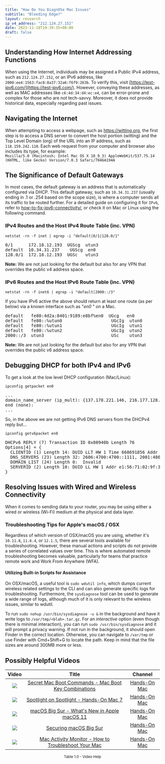 ```yaml
---
title: "How Do You DiagnOSe Mac Issues"
subtitle: "Bleeding Edge?"
layout: research
ip_v4_address: "212.124.27.152"
date: 2023-11-18T19:39:35+00:00
draft: false
---
```


## Understanding How Internet Addressing Functions

When using the Internet, individuals may be assigned a Public IPv4 address, such as ```212.124.27.152```, or an IPv6 address, like ```2000:ee4:1563:fac8:8a37:32a6:f6f9:263b```. To verify this, visit [https://test-ipv6.com/](https://test-ipv6.com/). However, conveying these addresses, as well as MAC addresses like ```c6:4d:34:d4:ec:e4```, can be error-prone and complex for those who are not tech-savvy. Moreover, it does not provide historical data, especially regarding past issues.
## Navigating the Internet
When attempting to access a webpage, such as https://witting.org, the first step is to access a DNS server to convert the host portion (witting) and the Top Level Domain (org) of the URL into an IP address, such as ```118.159.242.110```. Each web request from your computer and browser also includes its type, for example: <br>```Mozilla/5.0 (Macintosh; Intel Mac OS X 10_9_3) AppleWebKit/537.75.14 (KHTML, like Gecko) Version/7.0.3 Safari/7046A194A```
## The Significance of Default Gateways
In most cases, the default gateway is an address that is automatically configured via DHCP. This default gateway, such as ```10.34.31.237``` (usually ending in .1 or .254 based on the scope size), is where a computer sends all its traffic to be routed further. For a detailed guide on configuring it for ```IPv6```, refer to [how-to-fix-ipv6-connectivity/](/blog/how-to-fix-ipv6-connectivity/), or check it on Mac or Linux using the following command.
<br>
### IPv4 Routes and the Host IPv4 Route Table (inc. VPN)
```netstat -rn -f inet | egrep -i "default|0/1|128.0/1"```

<pre>
0/1      172.18.12.193  UGScg  utun3
default  10.34.31.237    UGScg  en0
128.0/1  172.18.12.193  UGSc   utun3</pre>

**Note:** We are not just looking for the default but also for any VPN that overrides the public v4 address space.

### IPv6 Routes and the Host IPv6 Route Table (inc. VPN)
```netstat -rn -f inet6 | egrep -i "default|2000::/3"```

If you have IPv6 active the above should return at least one route (as per below) via a known interface such as "_en0_ " on a Mac. 

<pre>
default   fe80:4d2a:8401:9189:e8bf%en0  UGcg   en0
default   fe80::%utun0                   UGcIg  utun0
default   fe80::%utun1                   UGcIg  utun1
default   fe80::%utun2                   UGcIg  utun2
2000::/3  utun3                          USc    utun3</pre>

**Note:** We are not just looking for the default but also for any VPN that overrides the public v6 address space.
<br>

## Debugging DHCP for both IPv4 and IPv6

To get a look at the low level DHCP configuration (Mac/Linux): 

```ipconfig getpacket en0```

<pre>
...
domain_name_server (ip_mult): {137.178.221.146, 216.177.128.48}
end (none):
...</pre>

So, in the above we are not getting IPv6 DNS servers from the DHCPv4 reply but...

```ipconfig getv6packet en0```

<pre>
DHCPv6 REPLY (7) Transaction ID 0x80940b Length 76
Options[4] = {
  CLIENTID (1) Length 14: DUID LLT HW 1 Time 668691856 Addr c6:4d:34:d4:ec:e4
  DNS_SERVERS (23) Length 32: 2606:4700:4700::1111, 2001:4860:4860::8844
  DOMAIN_LIST (24) Length 0:  Invalid
  SERVERID (2) Length 10: DUID LL HW 1 Addr e1:56:71:02:9f:38
}</pre>




## Resolving Issues with Wired and Wireless Connectivity

When it comes to sending data to your router, you may be using either a wired or wireless (Wi-Fi) medium at the physical and data layer.
### Troubleshooting Tips for Apple's macOS / OSX
Regardless of which version of OSX/macOS you are using, whether it's ```10.11.8```, ```11.6.4```, or ```12.1.5```, there are several tools available for troubleshooting. However, these manual actions and scripts do not provide a series of correlated values over time. This is where automated remote troubleshooting becomes valuable, particularly for teams that practice remote work and Work From Anywhere (WFA).
#### Utilizing Built-in Scripts for Assistance
On OSX/macOS, a useful tool is ```sudo wdutil info```, which dumps current wireless related settings to the CLI and can also generate specific logs for troubleshooting. Furthermore, the ```sysdiagnose``` tool can be used to generate a wide range of logs, although much of it is only relevant to the wireless issues, similar to wdutil.

To run ```sudo nohup /usr/bin/sysdiagnose -u &``` in the background and have it write logs to ```/var/tmp/<blah>.tar.gz```. For an *interactive* option (even though there is minimal interaction), you can run ```sudo /usr/bin/sysdiagnose``` and it will prompt a privacy warning. If not run in the background, it should open Finder in the correct location. Otherwise, you can navigate to ```/var/tmp``` or use Finder with Cmd+Shift+G to locate the path. Keep in mind that the file sizes are around 300MB more or less.
## Possibly Helpful Videos

<link href="/plugins/lity/css/lity.min.css" rel="stylesheet">
<script src="/plugins/lity/js/lity.min.js"></script>
<div class="table1-start"></div>

|Video | Title | Channel |
| :---: | :---: | :---: |
|<a href="https://www.youtube.com/watch?v=VwNYWAxHCgM" data-lity><img src="https://i.ytimg.com/vi/VwNYWAxHCgM/default.jpg" class="img-fluid"></a>|<a href="https://www.youtube.com/watch?v=VwNYWAxHCgM" data-lity>Secret Mac Boot Commands - Mac Boot Key Combinations</a>|<a target="_blank" href="https://www.youtube.com/channel/UCg43DP8MdHVcl4rFK_delBg" >Hands-On Mac</a>|
|<a href="https://www.youtube.com/watch?v=RslZ4W1EPqk" data-lity><img src="https://i.ytimg.com/vi/RslZ4W1EPqk/default.jpg" class="img-fluid"></a>|<a href="https://www.youtube.com/watch?v=RslZ4W1EPqk" data-lity>Spotlight on Spotlight - Hands-On Mac 7</a>|<a target="_blank" href="https://www.youtube.com/channel/UCg43DP8MdHVcl4rFK_delBg" >Hands-On Mac</a>|
|<a href="https://www.youtube.com/watch?v=JMKi6o9kaZI" data-lity><img src="https://i.ytimg.com/vi/JMKi6o9kaZI/default.jpg" class="img-fluid"></a>|<a href="https://www.youtube.com/watch?v=JMKi6o9kaZI" data-lity>macOS Big Sur - What&#39;s New in Apple macOS 11</a>|<a target="_blank" href="https://www.youtube.com/channel/UCg43DP8MdHVcl4rFK_delBg" >Hands-On Mac</a>|
|<a href="https://www.youtube.com/watch?v=7KdhJimuhNw" data-lity><img src="https://i.ytimg.com/vi/7KdhJimuhNw/default.jpg" class="img-fluid"></a>|<a href="https://www.youtube.com/watch?v=7KdhJimuhNw" data-lity>Securing macOS Big Sur</a>|<a target="_blank" href="https://www.youtube.com/channel/UCg43DP8MdHVcl4rFK_delBg" >Hands-On Mac</a>|
|<a href="https://www.youtube.com/watch?v=TWzWd_DiaJ0" data-lity><img src="https://i.ytimg.com/vi/TWzWd_DiaJ0/default.jpg" class="img-fluid"></a>|<a href="https://www.youtube.com/watch?v=TWzWd_DiaJ0" data-lity>Mac Activity Monitor - How to Troubleshoot Your Mac</a>|<a target="_blank" href="https://www.youtube.com/channel/UCg43DP8MdHVcl4rFK_delBg" >Hands-On Mac</a>|

<center><small>Table 1.0 - Video Help</small></center>
 <br>
<div class="table1-end"></div>
<script type="text/javascript">
(function() {
    $('div.table1-start').nextUntil('div.table1-end', 'table').addClass('table thead-dark table-striped table-responsive rounded').attr('id', 't1');
    $('#t1').find('thead').addClass('thead-dark');
})();
</script>
